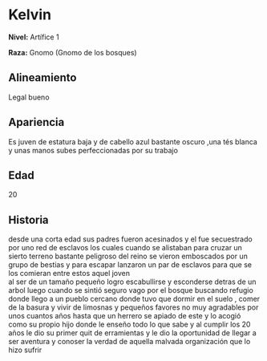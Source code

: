 # Kelvin

**Nivel:** Artífice 1

**Raza:** Gnomo (Gnomo de los bosques)

## Alineamiento
Legal bueno

## Apariencia
Es juven de estatura baja  y de cabello azul bastante oscuro ,una tés blanca y unas manos subes perfeccionadas por su trabajo  

## Edad
20

## Historia
desde una corta edad sus padres  fueron acesinados y el fue secuestrado  por uno red de esclavos  los cuales cuando se alistaban para cruzar un sierto terreno bastante peligroso del reino se vieron emboscados por un grupo de bestias  y para escapar lanzaron un par de esclavos para que se los comieran entre estos aquel  joven  
al ser de un tamaño pequeño logro escabullirse y esconderse detras de un arbol luego cuando se sintió seguro vago por el bosque buscando refugio donde llego a un pueblo cercano donde tuvo que dormir en el suelo  , comer de la basura y vivir de limosnas y pequeños favores no muy agradables por unos cuantos años hasta que un herrero se apiado de este y lo acogió como su propio hijo donde le enseño todo lo que sabe y al cumplir los 20 años le dio su primer quit de erramientas y le dio la oportunidad de llegar a ser aventura y conoser la verdad de aquella malvada organización que lo hizo sufrir 

